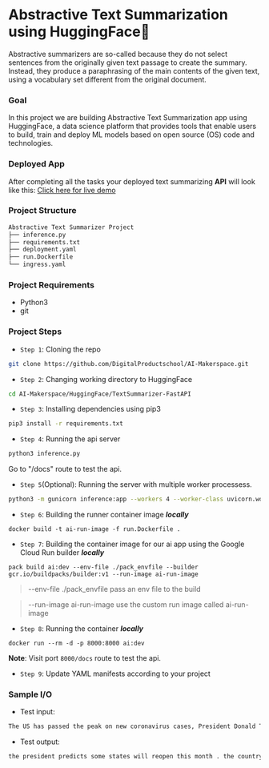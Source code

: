 # Abstractive Text Summarization using HuggingFace🤗

Abstractive summarizers are so-called because they do not select sentences from the originally given text passage to create the summary. Instead, they produce a paraphrasing of the main contents of the given text, using a vocabulary set different from the original document.

### Goal

In this project we are building Abstractive Text Summarization app using HuggingFace, a data science platform that provides tools that enable users to build, train and deploy ML models based on open source (OS) code and technologies.

### Deployed App

After completing all the tasks your deployed text summarizing **API** will look like this: [Click here for live demo](http://35.234.134.190:8000/docs)

### Project Structure

```bash
Abstractive Text Summarizer Project
├── inference.py
├── requirements.txt
├── deployment.yaml
├── run.Dockerfile
└── ingress.yaml
```

### Project Requirements

- Python3
- git

### Project Steps

- `Step 1`: Cloning the repo

```bash
git clone https://github.com/DigitalProductschool/AI-Makerspace.git
```

- `Step 2`: Changing working directory to HuggingFace

```bash
cd AI-Makerspace/HuggingFace/TextSummarizer-FastAPI
```

- `Step 3`: Installing dependencies using pip3

```bash
pip3 install -r requirements.txt
```

- `Step 4`: Running the api server

```bash
python3 inference.py
```

Go to "/docs" route to test the api.

- `Step 5`(Optional): Running the server with multiple worker processess.

```bash
python3 -m gunicorn inference:app --workers 4 --worker-class uvicorn.workers.UvicornWorker --bind 0.0.0.0:8000
```

- `Step 6`: Building the runner container image **_locally_**

```
docker build -t ai-run-image -f run.Dockerfile .
```

- `Step 7`: Building the container image for our ai app using the Google Cloud Run builder **_locally_**

```
pack build ai:dev --env-file ./pack_envfile --builder gcr.io/buildpacks/builder:v1 --run-image ai-run-image
```

> --env-file ./pack_envfile pass an env file to the build

> --run-image ai-run-image use the custom run image called ai-run-image

- `Step 8`: Running the container **_locally_**

```
docker run --rm -d -p 8000:8000 ai:dev
```

**Note**: Visit port `8000/docs` route to test the api.

- `Step 9`: Update YAML manifests according to your project

### Sample I/O

- Test input:

```bash
The US has passed the peak on new coronavirus cases, President Donald Trump said and predicted that some states would reopen this month.The US has over 637,000 confirmed Covid-19 cases and over 30,826 deaths, the highest for any country in the world.At the daily White House coronavirus briefing on Wednesday, Trump said new guidelines to reopen the country would be announced on Thursday after he speaks to governors.We’ll be the comeback kids, all of us,he said. We want to get our country back.The Trump administration has previously fixed May 1 as a possible date to reopen the world’s largest economy, but the president said some states may be able to return to normalcy earlier than that.
```

- Test output:

```bash
the president predicts some states will reopen this month . the country has over 637,000 confirmed cases and over 30,826 deaths . he said new guidelines will be announced on Thursday .
```
